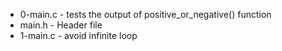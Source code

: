 * 0-main.c - tests the output of positive_or_negative() function
* main.h - Header file
* 1-main.c - avoid infinite loop

